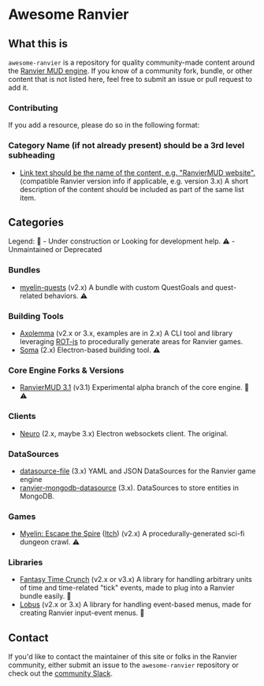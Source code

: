 # Awesome Ranvier

## What this is

`awesome-ranvier` is a repository for quality community-made content around the [Ranvier MUD engine](https://ranviermud.com/).
If you know of a community fork, bundle, or other content that is not listed here, feel free to submit an issue or pull request to add it.

### Contributing

If you add a resource, please do so in the following format:

### Category Name (if not already present) should be a 3rd level subheading

- [Link text should be the name of the content, e.g. "RanvierMUD website".](https://ranviermud.com) (compatible Ranvier version info if applicable, e.g. version 3.x) A short description of the content should be included as part of the same list item.

## Categories

Legend:
:construction: - Under construction or Looking for development help.
:warning: - Unmaintained or Deprecated

### Bundles

- [myelin-quests](https://github.com/seanohue/myelin-quests) (v2.x) A bundle with custom QuestGoals and quest-related behaviors. :warning:

### Building Tools

- [Axolemma](https://github.com/seanohue/axolemma) (v2.x or 3.x, examples are in 2.x) A CLI tool and library leveraging [ROT-js](https://ondras.github.io/rot.js/) to procedurally generate areas for Ranvier games.
- [Soma](https://github.com/RanvierMUD/soma) (2.x) Electron-based building tool. :warning:

### Core Engine Forks & Versions

- [RanvierMUD 3.1](https://github.com/RanvierMUD/core/tree/3.1-preview) (v3.1) Experimental alpha branch of the core engine. :construction: :warning:

### Clients

- [Neuro](https://github.com/RanvierMUD/neuro) (2.x, maybe 3.x) Electron websockets client. The original.

### DataSources

 - [datasource-file](https://github.com/RanvierMUD/datasource-file) (3.x) YAML and JSON DataSources for the Ranvier game engine
 - [ranvier-mongodb-datasource](https://www.npmjs.com/package/ranvier-mongodb-datasource) (3.x). DataSources to store entities in MongoDB.

### Games

- [Myelin: Escape the Spire](http://myelin.space) ([Itch](https://muscarian.itch.io/myelin-escape-the-spire)) (v2.x) A procedurally-generated sci-fi dungeon crawl. :warning:

### Libraries

- [Fantasy Time Crunch](https://github.com/seanohue/fantasy-time-crunch) (v2.x or v3.x) A library for handling arbitrary units of time and time-related "tick" events, made to plug into a Ranvier bundle easily. :construction:
- [Lobus](https://github.com/seanohue/lobus) (v2.x or 3.x) A library for handling event-based menus, made for creating Ranvier input-event menus. :construction:

## Contact

If you'd like to contact the maintainer of this site or folks in the Ranvier community, either submit an issue to the `awesome-ranvier` repository or check out the [community Slack](https://join.slack.com/t/ranviermud/shared_invite/enQtODA1NTI4MTc5MjgyLWU1OTI2YTYxMTcwYTBjNmIyMzhmMWZmNTQ3ZmFiMWEwYjQ5N2MyYWQzODFhZDUwNmZiODE1ODVlNWE5NTlmYzU).
